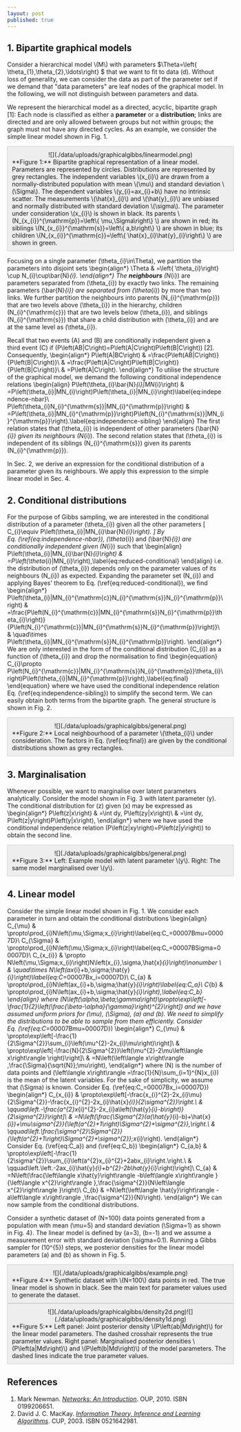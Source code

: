 ```yaml
---
layout: post
published: true
---
```



## 1\. Bipartite graphical models

Consider a hierarchical model \\(M\\) with parameters $\Theta=\left\{ \theta_{1},\theta_{2},\ldots\right\} $ that we want to fit to data \(d\). Without loss of generality, we can consider the data as part of the parameter set if we demand that "data parameters" are leaf nodes of the graphical model. In the following, we will not distinguish between parameters and data.

We represent the hierarchical model as a directed, acyclic, bipartite graph [1]: Each node is classified as either a **parameter** or a **distribution**; links are directed and are only allowed between groups but not within groups; the graph must not have any directed cycles. As an example, we consider the simple linear model shown in Fig. 1.

<style scoped="" type="text/css">div.figure { background: #EEE; border: #CCC solid 1px; width: 100%; padding: 10px; };</style>

<div class="figure">

<center>![](./data/uploads/graphicalgibbs/linearmodel.png)</center>

<div>**Figure 1:** Bipartite graphical representation of a linear model. Parameters are represented by circles. Distributions are represented by grey rectangles. The independent variables \(x_{i}\) are drawn from a normally-distributed population with mean \(\mu\) and standard deviation \(\Sigma\). The dependent variables \(y_{i}=ax_{i}+b\) have no intrinsic scatter. The measurements \(\hat{x}_{i}\) and \(\hat{y}_{i}\) are unbiased and normally distributed with standard deviation \(\sigma\). The parameter under consideration \(x_{i}\) is shown in black. Its parents \(N_{x_{i}}^{\mathrm{p}}=\left\{ \mu,\Sigma\right\} \) are shown in red; its siblings \(N_{x_{i}}^{\mathrm{s}}=\left\{ a,b\right\} \) are shown in blue; its children \(N_{x_{i}}^{\mathrm{c}}=\left\{ \hat{x}_{i}\hat{y}_{i}\right\} \) are shown in green.</div>

</div>

Focusing on a single parameter \(\theta_{i}\in\Theta\), we partition the parameters into disjoint sets \begin{align*} \Theta & =\left\{ \theta_{i}\right\} \cup N_{i}\cup\bar{N}_{i}. \end{align*} The **neighbours** \(N_{i}\) are parameters separated from \(\theta_{i}\) by exactly two links. The remaining parameters \(\bar{N}_{i}\) are separated from \(\theta_{i}\) by more than two links. We further partition the neighbours into parents \(N_{i}^{\mathrm{p}}\) that are two levels above \(\theta_{i}\) in the hierarchy, children \(N_{i}^{\mathrm{c}}\) that are two levels below \(\theta_{i}\), and siblings \(N_{i}^{\mathrm{s}}\) that share a child distribution with \(\theta_{i}\) and are at the same level as \(\theta_{i}\).

Recall that two events \(A\) and \(B\) are conditionally independent given a third event \(C\) if \(P\left(AB|C\right)=P\left(A|C\right)P\left(B|C\right)\) [2]. Consequently, \begin{align*} P\left(A|BC\right) & =\frac{P\left(AB|C\right)}{P\left(B|C\right)}\\ & =\frac{P\left(A|C\right)P\left(B|C\right)}{P\left(B|C\right)}\\ & =P\left(A|C\right). \end{align*} To utilise the structure of the graphical model, we demand the following conditional independence relations \begin{align} P\left(\theta_{i}\bar{N}_{i}|MN_{i}\right) & =P\left(\theta_{i}|MN_{i}\right)P\left(\theta_{i}|MN_{i}\right)\label{eq:independence-nbar}\\ P\left(\theta_{i}N_{i}^{\mathrm{s}}|MN_{i}^{\mathrm{p}}\right) & =P\left(\theta_{i}|MN_{i}^{\mathrm{p}}\right)P\left(N_{i}^{\mathrm{s}}|MN_{i}^{\mathrm{p}}\right).\label{eq:independence-sibling} \end{align} The first relation states that \(\theta_{i}\) is independent of other parameters \(\bar{N}_{i}\) given its neighbours \(N_{i}\). The second relation states that \(\theta_{i}\) is independent of its siblings \(N_{i}^{\mathrm{s}}\) given its parents \(N_{i}^{\mathrm{p}}\).

In Sec. 2, we derive an expression for the conditional distribution of a parameter given its neighbours. We apply this expression to the simple linear model in Sec. 4.

## 2\. Conditional distributions

For the purpose of Gibbs sampling, we are interested in the conditional distribution of a parameter \(\theta_{i}\) given all the other parameters \[ C_{i}\equiv P\left(\theta_{i}|MN_{i}\bar{N}_{i}\right). \] By Eq. (\ref{eq:independence-nbar}), \(\theta_{i}\) and \(\bar{N}_{i}\) are conditionally independent given \(N_{i}\) such that \begin{align} P\left(\theta_{i}|MN_{i}\bar{N}_{i}\right) & =P\left(\theta_{i}|MN_{i}\right),\label{eq:reduced-conditional} \end{align} i.e. the distribution of \(\theta_{i}\) depends only on the parameter values of its neighbours \(N_{i}\) as expected. Expanding the parameter set \(N_{i}\) and applying Bayes' theorem to Eq. (\ref{eq:reduced-conditional}), we find \begin{align*} P\left(\theta_{i}|MN_{i}^{\mathrm{c}}N_{i}^{\mathrm{s}}N_{i}^{\mathrm{p}}\right) & =\frac{P\left(N_{i}^{\mathrm{c}}|MN_{i}^{\mathrm{s}}N_{i}^{\mathrm{p}}\theta_{i}\right)}{P\left(N_{i}^{\mathrm{c}}|MN_{i}^{\mathrm{s}}N_{i}^{\mathrm{p}}\right)}\\ & \quad\times P\left(\theta_{i}|MN_{i}^{\mathrm{s}}N_{i}^{\mathrm{p}}\right). \end{align*} We are only interested in the form of the conditional distribution \(C_{i}\) as a function of \(\theta_{i}\) and drop the normalisation to find \begin{equation} C_{i}\propto P\left(N_{i}^{\mathrm{c}}|MN_{i}^{\mathrm{s}}N_{i}^{\mathrm{p}}\theta_{i}\right)P\left(\theta_{i}|MN_{i}^{\mathrm{p}}\right),\label{eq:final} \end{equation} where we have used the conditional independence relation Eq. (\ref{eq:independence-sibling}) to simplify the second term. We can easily obtain both terms from the bipartite graph. The general structure is shown in Fig. 2.

<div class="figure">

<center>![](./data/uploads/graphicalgibbs/general.png)</center>

<div>**Figure 2:** Local neighbourhood of a parameter \(\theta_{i}\) under consideration. The factors in Eq. (\ref{eq:final}) are given by the conditional distributions shown as grey rectangles.</div>

</div>

## 3\. Marginalisation

Whenever possible, we want to marginalise over latent parameters analytically. Consider the model shown in Fig. 3 with latent parameter \(y\). The conditional distribution for \(z\) given \(x\) may be expressed as \begin{align*} P\left(z|x\right) & =\int dy\, P\left(zy|x\right)\\ & =\int dy\, P\left(z|y\right)P\left(y|x\right), \end{align*} where we have used the conditional independence relation \(P\left(z|xy\right)=P\left(z|y\right)\) to obtain the second line.

<div class="figure">

<center>![](./data/uploads/graphicalgibbs/general.png)</center>

<div>**Figure 3:** Left: Example model with latent parameter \(y\). Right: The same model marginalised over \(y\).</div>

</div>

## 4\. Linear model

Consider the simple linear model shown in Fig. 1\. We consider each parameter in turn and obtain the conditional distributions \begin{align} C_{\mu} & \propto\prod_{i}N\left(\mu,\Sigma;x_{i}\right)\label{eq:C_=00007Bmu=00007D}\\ C_{\Sigma} & \propto\prod_{i}N\left(\mu,\Sigma;x_{i}\right)\label{eq:C_=00007BSigma=00007D}\\ C_{x_{i}} & \propto N\left(\mu,\Sigma;x_{i}\right)N\left(x_{i},\sigma,\hat{x}_{i}\right)\nonumber \\ & \quad\times N\left(ax_{i}+b,\sigma;\hat{y}_{i}\right)\label{eq:C_=00007Bx_i=00007D}\\ C_{a} & \propto\prod_{i}N\left(ax_{i}+b,\sigma;\hat{y}_{i}\right)\label{eq:C_a}\\ C_{b} & \propto\prod_{i}N\left(ax_{i}+b,\sigma;\hat{y}_{i}\right),\label{eq:C_b} \end{align} where \(N\left(\alpha,\beta;\gamma\right)\propto\exp\left[-\frac{1}{2}\left(\frac{\beta-\alpha}{\gamma}\right)^{2}\right]\) and we have assumed uniform priors for \(\mu\), \(\Sigma\), \(a\) and \(b\). We need to simplify the distributions to be able to sample from them efficiently. Consider Eq. (\ref{eq:C_=00007Bmu=00007D}) \begin{align*} C_{\mu} & \propto\exp\left[-\frac{1}{2\Sigma^{2}}\sum_{i}\left(\mu^{2}-2x_{i}\mu\right)\right]\\ & \propto\exp\left[-\frac{N}{2\Sigma^{2}}\left(\mu^{2}-2\mu\left\langle x\right\rangle \right)\right]\\ & =N\left(\left\langle x\right\rangle ,\frac{\Sigma}{\sqrt{N}};\mu\right), \end{align*} where \(N\) is the number of data points and \(\left\langle x\right\rangle =\frac{1}{N}\sum_{i=1}^{N}x_{i}\) is the mean of the latent variables. For the sake of simplicity, we assume that \(\Sigma\) is known. Consider Eq. (\ref{eq:C_=00007Bx_i=00007D}) \begin{align*} C_{x_{i}} & \propto\exp\left[-\frac{x_{i}^{2}-2x_{i}\mu}{2\Sigma^{2}}-\frac{x_{i}^{2}-2x_{i}\hat{x}_{i}}{2\sigma^{2}}\right.\\ & \qquad\left.-\frac{a^{2}x_{i}^{2}-2x_{i}a\left(\hat{y}_{i}-b\right)}{2\sigma^{2}}\right]\\ & =N\left(\frac{\Sigma^{2}(a(\hat{y}_{i}-b)+\hat{x}_{i})+\mu\sigma^{2}}{\left(a^{2}+1\right)\Sigma^{2}+\sigma^{2}},\right.\\ & \qquad\left.\frac{\sigma^{2}\Sigma^{2}}{\left(a^{2}+1\right)\Sigma^{2}+\sigma^{2}};x_{i}\right). \end{align*} Consider Eq. (\ref{eq:C_a}) and (\ref{eq:C_b}) \begin{align*} C_{a,b} & \propto\exp\left[-\frac{1}{2\sigma^{2}}\sum_{i}\left(a^{2}x_{i}^{2}+2abx_{i}\right.\right.\\ & \qquad\left.\left.-2ax_{i}\hat{y}_{i}+b^{2}-2b\hat{y}_{i}\right)\right]\\ C_{a} & =N\left(\frac{\left\langle x\hat{y}\right\rangle -b\left\langle x\right\rangle }{\left\langle x^{2}\right\rangle },\frac{\sigma^{2}}{N\left\langle x^{2}\right\rangle }\right)\\ C_{b} & =N\left(\left\langle \hat{y}\right\rangle -a\left\langle x\right\rangle ,\frac{\sigma^{2}}{N}\right). \end{align*} We can now sample from the conditional distributions.

Consider a synthetic dataset of \(N=100\) data points generated from a population with mean \(\mu=5\) and standard deviation \(\Sigma=1\) as shown in Fig. 4}. The linear model is defined by \(a=3\), \(b=-1\) and we assume a measurement error with standard deviation \(\sigma=0.1\). Running a Gibbs sampler for \(10^{5}\) steps, we posterior densities for the linear model parameters \(a\) and \(b\) as shown in Fig. 5.

<div class="figure">

<center>![](./data/uploads/graphicalgibbs/example.png)</center>

<div>**Figure 4:** Synthetic dataset with \(N=100\) data points in red. The true linear model is shown in black. See the main text for parameter values used to generate the dataset.</div>

</div>

<div class="figure">

<center>![](./data/uploads/graphicalgibbs/density2d.png)![](./data/uploads/graphicalgibbs/density1d.png)</center>

<div>**Figure 5:** Left panel: Joint posterior density \(P\left(ab|Md\right)\) for the linear model parameters. The dashed crosshair represents the true parameter values. Right panel: Marginalised posterior densities \(P\left(a|Md\right)\) and \(P\left(b|Md\right)\) of the model parameters. The dashed lines indicate the true parameter values.</div>

</div>

## References

1.  Mark Newman. _[Networks: An Introduction](http://www.amazon.co.uk/Networks-Introduction-Mark-Newman/dp/0199206651)_. OUP, 2010\. ISBN 0199206651.
2.  David J. C. MacKay. _[Information Theory, Inference and Learning Algorithms](http://www.amazon.co.uk/Information-Theory-Inference-Learning-Algorithms/dp/0521642981)_. CUP, 2003\. ISBN 0521642981.

